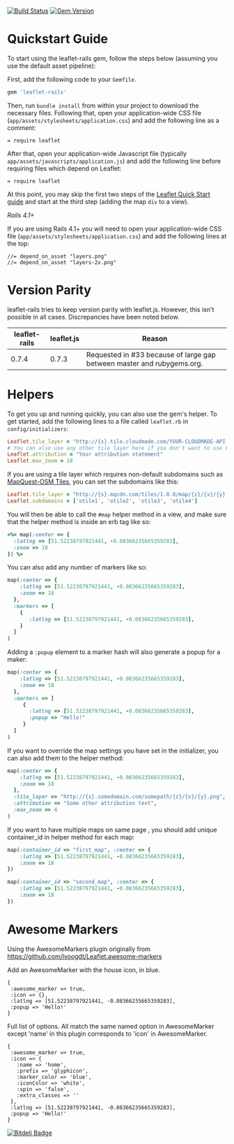 [![Build Status](https://travis-ci.org/axyjo/leaflet-rails.png?branch=master)](https://travis-ci.org/axyjo/leaflet-rails)
[![Gem Version](https://badge.fury.io/rb/leaflet-rails.png)](http://badge.fury.io/rb/leaflet-rails)

Quickstart Guide
================

To start using the leaflet-rails gem, follow the steps below (assuming you use the default asset pipeline):

First, add the following code to your `Gemfile`.

```ruby
gem 'leaflet-rails'
```

Then, run `bundle install` from within your project to download the necessary files. Following that, open your application-wide CSS file (`app/assets/stylesheets/application.css`) and add the following line as a comment:

```
= require leaflet
```

After that, open your application-wide Javascript file (typically `app/assets/javascripts/application.js`) and add the following line before requiring files which depend on Leaflet:

```
= require leaflet
```

At this point, you may skip the first two steps of the [Leaflet Quick Start guide](http://leafletjs.com/examples/quick-start.html) and start at the third step (adding the map `div` to a view).

*Rails 4.1+*

If you are using Rails 4.1+ you will need to open your application-wide CSS file (`app/assets/stylesheets/application.css`) and add the following lines at the top:

```
//= depend_on_asset "layers.png"
//= depend_on_asset "layers-2x.png"
```


Version Parity
==============

leaflet-rails tries to keep version parity with leaflet.js. However, this isn't possible in all cases. Discrepancies have been noted below.

| leaflet-rails  | leaflet.js | Reason |
| ------------- | ------------- | ------|
| 0.7.4  | 0.7.3  | Requested in #33 because of large gap between master and rubygems.org.|


Helpers
=======

To get you up and running quickly, you can also use the gem's helper. To get started, add the following lines to a file called `leaflet.rb` in `config/initializers`:

```ruby
Leaflet.tile_layer = "http://{s}.tile.cloudmade.com/YOUR-CLOUDMADE-API-KEY/997/256/{z}/{x}/{y}.png"
# You can also use any other tile layer here if you don't want to use Cloudmade - see http://leafletjs.com/reference.html#tilelayer for more
Leaflet.attribution = "Your attribution statement"
Leaflet.max_zoom = 18
```

If you are using a tile layer which requires non-default subdomains such as [MapQuest-OSM Tiles](http://developer.mapquest.com/web/products/open/map), you can set the subdomains like this:

```ruby
Leaflet.tile_layer = "http://{s}.mqcdn.com/tiles/1.0.0/map/{z}/{x}/{y}.png"
Leaflet.subdomains = ['otile1', 'otile2', 'otile3', 'otile4']
```

You will then be able to call the ```#map``` helper method in a view, and make sure that the helper method is inside an erb tag like so:
```ruby
<%= map(:center => {
  :latlng => [51.52238797921441, -0.08366235665359283],
  :zoom => 18
}) %>
```

You can also add any number of markers like so:
```ruby
map(:center => {
    :latlng => [51.52238797921441, -0.08366235665359283],
    :zoom => 18
  },
  :markers => [
    {
       :latlng => [51.52238797921441, -0.08366235665359283],
    }
  ]
)
```

Adding a `:popup` element to a marker hash will also generate a popup for a maker:

```ruby
map(:center => {
    :latlng => [51.52238797921441, -0.08366235665359283],
    :zoom => 18
  },
  :markers => [
     {
       :latlng => [51.52238797921441, -0.08366235665359283],
       :popup => "Hello!"
     }
  ]
)
```

If you want to override the map settings you have set in the initializer, you can also add them to the helper method:

```ruby
map(:center => {
    :latlng => [51.52238797921441, -0.08366235665359283],
    :zoom => 18
  },
  :tile_layer => "http://{s}.somedomain.com/somepath/{z}/{x}/{y}.png",
  :attribution => "Some other attribution text",
  :max_zoom => 4
)
```

If you want to have multiple maps on same page , you should add unique container_id in helper method for each map:

```ruby
map(:container_id => "first_map", :center => {
    :latlng => [51.52238797921441, -0.08366235665359283],
    :zoom => 18
})

map(:container_id => "second_map", :center => {
    :latlng => [51.52238797921441, -0.08366235665359283],
    :zoom => 18
})
```

Awesome Markers
=======

Using the AwesomeMarkers plugin originally from https://github.com/lvoogdt/Leaflet.awesome-markers

Add an AwesomeMarker with the house icon, in blue.

``` 
{
 :awesome_marker => true,
 :icon => {},
 :latlng => [51.52238797921441, -0.08366235665359283],
 :popup => 'Hello!'
}
```

Full list of options. All match the same named option in AwesomeMarker except 'name' in this plugin corresponds to 'icon' in AwesomeMarker.

``` 
{
 :awesome_marker => true,
 :icon => {
   :name => 'home', 
   :prefix => 'glyphicon',
   :marker_color => 'blue',
   :iconColor => 'white',
   :spin => 'false',
   :extra_classes => ''
 },
 :latlng => [51.52238797921441, -0.08366235665359283],
 :popup => 'Hello!'
}
```

[![Bitdeli Badge](https://d2weczhvl823v0.cloudfront.net/axyjo/leaflet-rails/trend.png)](https://bitdeli.com/free "Bitdeli Badge")
